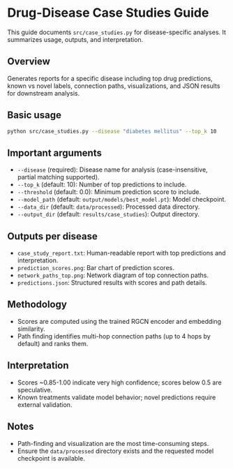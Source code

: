 # Drug-Disease Case Studies Guide

This guide documents `src/case_studies.py` for disease-specific analyses. It summarizes usage, outputs, and interpretation.

## Overview

Generates reports for a specific disease including top drug predictions, known vs novel labels, connection paths, visualizations, and JSON results for downstream analysis.

## Basic usage

```bash
python src/case_studies.py --disease "diabetes mellitus" --top_k 10
```

## Important arguments

- `--disease` (required): Disease name for analysis (case-insensitive, partial matching supported).
- `--top_k` (default: 10): Number of top predictions to include.
- `--threshold` (default: 0.0): Minimum prediction score to include.
- `--model_path` (default: `output/models/best_model.pt`): Model checkpoint.
- `--data_dir` (default: `data/processed`): Processed data directory.
- `--output_dir` (default: `results/case_studies`): Output directory.

## Outputs per disease

- `case_study_report.txt`: Human-readable report with top predictions and interpretation.
- `prediction_scores.png`: Bar chart of prediction scores.
- `network_paths_top.png`: Network diagram of top connection paths.
- `predictions.json`: Structured results with scores and path details.

## Methodology

- Scores are computed using the trained RGCN encoder and embedding similarity.
- Path finding identifies multi-hop connection paths (up to 4 hops by default) and ranks them.

## Interpretation

- Scores ~0.85-1.00 indicate very high confidence; scores below 0.5 are speculative.
- Known treatments validate model behavior; novel predictions require external validation.

## Notes

- Path-finding and visualization are the most time-consuming steps.
- Ensure the `data/processed` directory exists and the requested model checkpoint is available.
